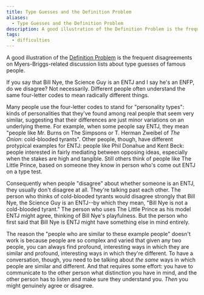 ```yaml
---
title: Type Guesses and the Definition Problem
aliases:
  - Type Guesses and the Definition Problem
description: A good illustration of the Definition Problem is the frequent disagreements on Myers-Briggs-related discussion lists about type guesses of famous people.
tags:
  - difficulties
---
```


A good illustration of the [Definition Problem](/wiki/our-difficulties/definition-problem) is the frequent disagreements on Myers-Briggs-related discussion lists about type guesses of famous people.

If you say that Bill Nye, the Science Guy is an ENTJ and I say he's an ENFP, do we disagree? Not necessarily. Different people often understand the same four-letter codes to mean radically different things.

Many people use the four-letter codes to stand for "personality types": kinds of personalities that they've found among real people that seem very similar, suggesting that their differences are just minor variations on an underlying theme. For example, when some people say ENTJ, they mean "people like Mr. Burns on The Simpsons or T. Herman Zweibel of _The Onion_: cold-blooded tyrants". Other people, though, have different protypical examples for ENTJ: people like Phil Donahue and Kent Beck: people interested in fairly mediating between opposing ideas, especially when the stakes are high and tangible. Still others think of people like The Little Prince, based on someone they know in person who's come out ENTJ on a type test.

Consequently when people "disagree" about whether someone is an ENTJ, they usually don't disagree at all. They're talking past each other. The person who thinks of cold-blooded tyrants would disagree strongly that Bill Nye, the Science Guy is an ENTJ--by which they mean, "Bill Nye is not a cold-blooded tyrant." The person who uses The Little Prince as his model ENTJ might agree, thinking of Bill Nye's playfulness. But the person who first said that Bill Nye is ENTJ might have something else in mind entirely.

The reason the "people who are similar to these example people" doesn't work is because people are so complex and varied that given any two people, you can always find profound, interesting ways in which they are similar and profound, interesting ways in which they're different. To have a conversation, though, you need to be talking about _the same_ ways in which people are similar and different. And that requires some effort: you have to communicate to the other person what distinction you have in mind, and the other person has to listen and make sure they understand you. _Then_ you might genuinely agree or disagree.
